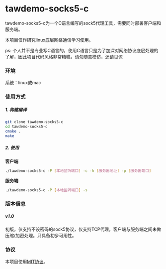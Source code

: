 # tawdemo-socks5-c

tawdemo-socks5-c为一个C语言编写的sock5代理工具，需要同时部署客户端和服务端。

本项目仅作研究linux底层网络通信学习使用。

ps: 个人并不是专业写C语言的，使用C语言只是为了加深对网络协议底层处理的了解，因此项目代码风格非常糟糕，请勿随意模仿，还请见谅

### 环境

系统：linux或mac

### 使用方式

##### 1. 构建编译

```bash
git clone tawdemo-socks5-c
cd tawdemo-socks5-c
cmake .
make
```

##### 2. 使用

**客户端**

```bash
./tawdemo-socks5-c -P [本地监听端口] -c -h [服务器地址] -p [服务器端口]
```

**服务端**

```bash
./tawdemo-socks5-c -P [本地监听端口] -s
```

### 版本信息

##### v1.0

初版，仅支持不设密码的sock5协议，仅支持TCP代理，客户端与服务端之间未做压缩/加密处理。只具备初步可用性。

### 协议

本项目使用[MIT协议](https://github.com/lyytaw/tawdemo-socks5-c/blob/master/LICENSE)。
